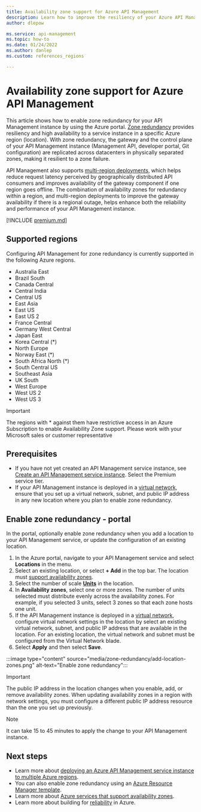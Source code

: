 ```yaml
---
title: Availability zone support for Azure API Management
description: Learn how to improve the resiliency of your Azure API Management service instance in a region by enabling zone redundancy.
author: dlepow

ms.service: api-management
ms.topic: how-to
ms.date: 01/24/2022
ms.author: danlep
ms.custom: references_regions

---
```


# Availability zone support for Azure API Management 

This article shows how to enable zone redundancy for your API Management instance by using the Azure portal. [Zone redundancy](../availability-zones/az-overview.md#availability-zones) provides resiliency and high availability to a service instance in a specific Azure region (location). With zone redundancy, the gateway and the control plane of your API Management instance (Management API, developer portal, Git configuration) are replicated across datacenters in physically separated zones, making it resilient to a zone failure. 

API Management also supports [multi-region deployments](api-management-howto-deploy-multi-region.md), which helps reduce request latency perceived by geographically distributed API consumers and improves availability of the gateway component if one region goes offline. The combination of availability zones for redundancy within a region, and multi-region deployments to improve the gateway availability if there is a regional outage, helps enhance both the reliability and performance of your API Management instance.

[!INCLUDE [premium.md](../../includes/api-management-availability-premium.md)]

## Supported regions

Configuring API Management for zone redundancy is currently supported in the following Azure regions.

* Australia East
* Brazil South
* Canada Central
* Central India
* Central US
* East Asia
* East US
* East US 2
* France Central
* Germany West Central
* Japan East
* Korea Central (*)
* North Europe
* Norway East (*)
* South Africa North (*)
* South Central US
* Southeast Asia
* UK South
* West Europe
* West US 2
* West US 3

> [!IMPORTANT]
> The regions with * against them have restrictive access in an Azure Subscription to enable Availability Zone support. Please work with your Microsoft sales or customer representative

## Prerequisites

* If you have not yet created an API Management service instance, see [Create an API Management service instance](get-started-create-service-instance.md). Select the Premium service tier.
* If your API Management instance is deployed in a [virtual network](api-management-using-with-vnet.md), ensure that you set up a virtual network, subnet, and public IP address in any new location where you plan to enable zone redundancy.

## Enable zone redundancy - portal

In the portal, optionally enable zone redundancy when you add a location to your API Management service, or update the configuration of an existing location.

1. In the Azure portal, navigate to your API Management service and select **Locations** in the menu.
1. Select an existing location, or select **+ Add** in the top bar. The location must [support availability zones](#supported-regions).
1. Select the number of scale **[Units](upgrade-and-scale.md)** in the location.
1. In **Availability zones**, select one or more zones. The number of units selected must distribute evenly across the availability zones. For example, if you selected 3 units, select 3 zones so that each zone hosts one unit.
1. If the API Management instance is deployed in a [virtual network](api-management-using-with-vnet.md), configure virtual network settings in the location by select an existing virtual network, subnet, and public IP address that are available in the location. For an existing location, the virtual network and subnet must be configured from the Virtual Network blade.
1. Select **Apply** and then select **Save**.

:::image type="content" source="media/zone-redundancy/add-location-zones.png" alt-text="Enable zone redundancy":::

> [!IMPORTANT]
> The public IP address in the location changes when you enable, add, or remove availability zones. When updating availability zones in a region with network settings, you must configure a different public IP address resource than the one you set up previously.

> [!NOTE]
> It can take 15 to 45 minutes to apply the change to your API Management instance.

## Next steps

* Learn more about [deploying an Azure API Management service instance to multiple Azure regions](api-management-howto-deploy-multi-region.md).
* You can also enable zone redundancy using an [Azure Resource Manager template](https://github.com/Azure/azure-quickstart-templates/tree/master/quickstarts/microsoft.apimanagement/api-management-simple-zones).
* Learn more about [Azure services that support availability zones](../availability-zones/az-region.md).
* Learn more about building for [reliability](/azure/architecture/framework/resiliency/app-design) in Azure.
